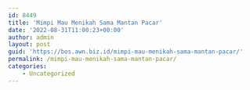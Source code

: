 ```yaml
---
id: 8449
title: 'Mimpi Mau Menikah Sama Mantan Pacar'
date: '2022-08-31T11:00:23+00:00'
author: admin
layout: post
guid: 'https://bos.awn.biz.id/mimpi-mau-menikah-sama-mantan-pacar/'
permalink: /mimpi-mau-menikah-sama-mantan-pacar/
categories:
    - Uncategorized
---
```


